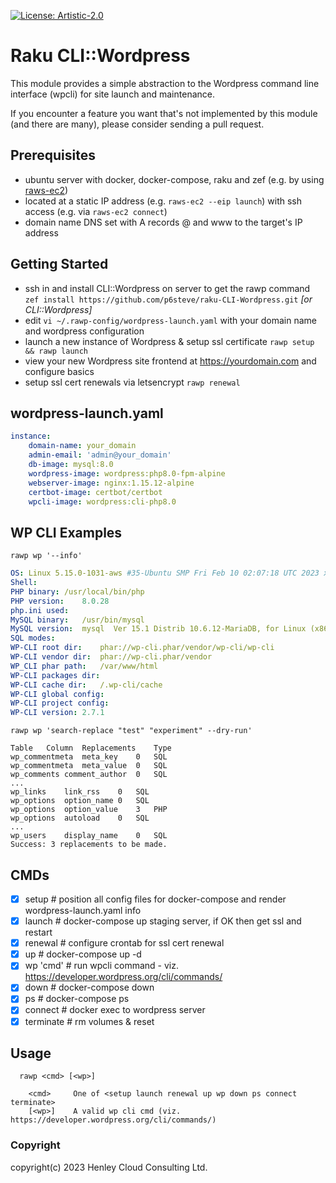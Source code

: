 [![License: Artistic-2.0](https://img.shields.io/badge/License-Artistic%202.0-0298c3.svg)](https://opensource.org/licenses/Artistic-2.0)

# Raku CLI::Wordpress

This module provides a simple abstraction to the Wordpress command line interface (wpcli) for site launch and maintenance.

If you encounter a feature you want that's not implemented by this module (and there are many), please consider sending a pull request.

## Prerequisites
- ubuntu server with docker, docker-compose, raku and zef (e.g. by using [raws-ec2](https://github.com/p6steve/raku-CLI-AWS-EC2-Simple))
- located at a static IP address (e.g. ```raws-ec2 --eip launch```) with ssh access (e.g. via ```raws-ec2 connect```)
- domain name DNS set with A records @ and www to the target's IP address

## Getting Started
- ssh in and install CLI::Wordpress on server to get the rawp command ```zef install https://github.com/p6steve/raku-CLI-Wordpress.git``` _[or CLI::Wordpress]_
- edit ```vi ~/.rawp-config/wordpress-launch.yaml``` with your domain name and wordpress configuration
- launch a new instance of Wordpress & setup ssl certificate ```rawp setup && rawp launch```
- view your new Wordpress site frontend at https://yourdomain.com and configure basics
- setup ssl cert renewals via letsencrypt ```rawp renewal```

## wordpress-launch.yaml
```yaml
instance:
    domain-name: your_domain
    admin-email: 'admin@your_domain'
    db-image: mysql:8.0
    wordpress-image: wordpress:php8.0-fpm-alpine
    webserver-image: nginx:1.15.12-alpine
    certbot-image: certbot/certbot
    wpcli-image: wordpress:cli-php8.0
```

## WP CLI Examples
```rawp wp '--info'```

```yaml
OS:	Linux 5.15.0-1031-aws #35-Ubuntu SMP Fri Feb 10 02:07:18 UTC 2023 x86_64
Shell:	
PHP binary:	/usr/local/bin/php
PHP version:	8.0.28
php.ini used:	
MySQL binary:	/usr/bin/mysql
MySQL version:	mysql  Ver 15.1 Distrib 10.6.12-MariaDB, for Linux (x86_64) using readline 5.1
SQL modes:	
WP-CLI root dir:	phar://wp-cli.phar/vendor/wp-cli/wp-cli
WP-CLI vendor dir:	phar://wp-cli.phar/vendor
WP_CLI phar path:	/var/www/html
WP-CLI packages dir:	
WP-CLI cache dir:	/.wp-cli/cache
WP-CLI global config:	
WP-CLI project config:	
WP-CLI version:	2.7.1
```

```rawp wp 'search-replace "test" "experiment" --dry-run'```

```text
Table	Column	Replacements	Type
wp_commentmeta	meta_key	0	SQL
wp_commentmeta	meta_value	0	SQL
wp_comments	comment_author	0	SQL
...
wp_links	link_rss	0	SQL
wp_options	option_name	0	SQL
wp_options	option_value	3	PHP
wp_options	autoload	0	SQL
...
wp_users	display_name	0	SQL
Success: 3 replacements to be made.
```

## CMDs
- [x] setup       # position all config files for docker-compose and render wordpress-launch.yaml info
- [x] launch      # docker-compose up staging server, if OK then get ssl and restart
- [x] renewal     # configure crontab for ssl cert renewal
- [x] up          # docker-compose up -d
- [x] wp 'cmd'    # run wpcli command - viz. https://developer.wordpress.org/cli/commands/
- [x] down        # docker-compose down
- [x] ps          # docker-compose ps
- [x] connect     # docker exec to wordpress server
- [x] terminate   # rm volumes & reset

## Usage
```
  rawp <cmd> [<wp>]
  
    <cmd>     One of <setup launch renewal up wp down ps connect terminate>
    [<wp>]    A valid wp cli cmd (viz. https://developer.wordpress.org/cli/commands/)
```

### Copyright
copyright(c) 2023 Henley Cloud Consulting Ltd.
